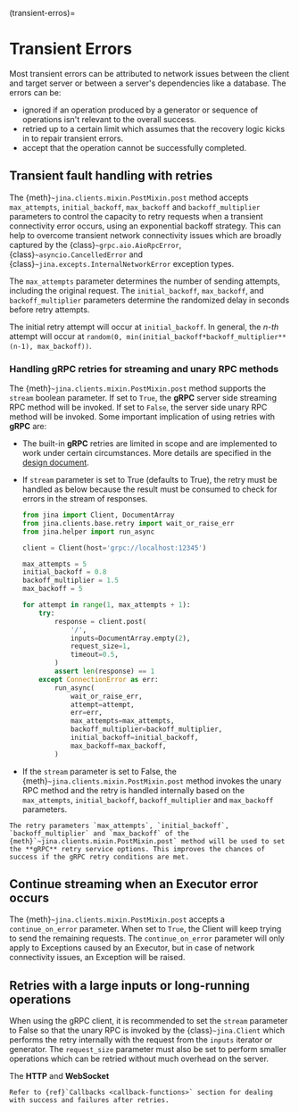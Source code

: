 (transient-erros)=

# Transient Errors

Most transient errors can be attributed to network issues between the client and target server or between a server's
dependencies like a database. The errors can be:

- ignored if an operation produced by a generator or sequence of operations isn't relevant to the overall success.
- retried up to a certain limit which assumes that the recovery logic kicks in to repair transient errors.
- accept that the operation cannot be successfully completed.


## Transient fault handling with retries

The {meth}`~jina.clients.mixin.PostMixin.post` method accepts `max_attempts`, `initial_backoff`, `max_backoff`
and `backoff_multiplier` parameters to control the capacity to retry requests when a transient connectivity error
occurs, using an exponential backoff strategy.
This can help to overcome transient network connectivity issues which are broadly captured by the
{class}`~grpc.aio.AioRpcError`, {class}`~asyncio.CancelledError` and {class}`~jina.excepts.InternalNetworkError`
exception types.

The `max_attempts` parameter determines the number of sending attempts, including the original request.
The `initial_backoff`, `max_backoff`, and `backoff_multiplier` parameters determine the randomized delay in seconds
before retry attempts.

The initial retry attempt will occur at `initial_backoff`. In general, the *n-th* attempt will occur
at `random(0, min(initial_backoff*backoff_multiplier**(n-1), max_backoff))`.

### Handling gRPC retries for streaming and unary RPC methods

The {meth}`~jina.clients.mixin.PostMixin.post` method supports the `stream` boolean parameter. If set to `True`,
the **gRPC** server side streaming RPC method will be invoked. If set to `False`, the server side unary RPC method will
be invoked. Some important implication of
using retries with **gRPC** are:

- The built-in **gRPC** retries are limited in scope and are implemented to work under certain circumstances. More
   details are specified in the [design document](https://github.com/grpc/proposal/blob/master/A6-client-retries.md).
- If `stream` parameter is set to True (defaults to True), the retry must
   be handled as below because the result must be consumed to check for errors in the stream of responses.

   ```python
   from jina import Client, DocumentArray
   from jina.clients.base.retry import wait_or_raise_err
   from jina.helper import run_async

   client = Client(host='grpc://localhost:12345')

   max_attempts = 5
   initial_backoff = 0.8
   backoff_multiplier = 1.5
   max_backoff = 5

   for attempt in range(1, max_attempts + 1):
       try:
           response = client.post(
               '/',
               inputs=DocumentArray.empty(2),
               request_size=1,
               timeout=0.5,
           )
           assert len(response) == 1
       except ConnectionError as err:
           run_async(
               wait_or_raise_err,
               attempt=attempt,
               err=err,
               max_attempts=max_attempts,
               backoff_multiplier=backoff_multiplier,
               initial_backoff=initial_backoff,
               max_backoff=max_backoff,
           )
   ```

- If the `stream` parameter is set to False, the {meth}`~jina.clients.mixin.PostMixin.post` method invokes the unary
   RPC method and the
   retry is handled internally based on the `max_attempts`, `initial_backoff`, `backoff_multiplier` and `max_backoff`
   parameters.

```{hint}
The retry parameters `max_attempts`, `initial_backoff`, `backoff_multiplier` and `max_backoff` of the {meth}`~jina.clients.mixin.PostMixin.post` method will be used to set the **gRPC** retry service options. This improves the chances of success if the gRPC retry conditions are met.
```

## Continue streaming when an Executor error occurs

The {meth}`~jina.clients.mixin.PostMixin.post` accepts a `continue_on_error` parameter. When set to `True`, the Client
will keep trying to send the remaining requests. The `continue_on_error` parameter will only apply
to Exceptions caused by an Executor, but in case of network connectivity issues, an Exception will be raised.

## Retries with a large inputs or long-running operations

When using the gRPC client, it is recommended to set the `stream` parameter to False so that the unary RPC is invoked by
the {class}`~jina.Client`
which performs the retry internally with the request from the `inputs` iterator or generator. The `request_size`
parameter must also be set to perform smaller operations which can be retried without much overhead on the server.

The **HTTP** and **WebSocket**

```{hint}
Refer to {ref}`Callbacks <callback-functions>` section for dealing with success and failures after retries.
```